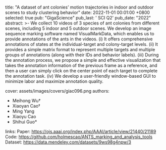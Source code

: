 title:          "A dataset of ant colonies’ motion trajectories in indoor and outdoor scenes to study clustering behavior"
date:           2022-11-01 00:01:00 +0800
selected:       true
pub:            "GigaScience"
pub_last:       ' <span class="badge badge-pill badge-custom badge-warning">SCI Q2</span>'
pub_date:       "2022"
abstract: >-
  We collect 10 videos of 3 species of ant colonies from different scenes, including 5 indoor and 5 outdoor scenes.
  We develop an image sequence marking software named VisualMarkData, which enables us to provide annotations of the ants in the videos. (i) It offers comprehensive annotations of states at the individual-target and colony-target levels. 
  (ii) It provides a simple matrix format to represent multiple targets and multiple groups of annotations (along with their IDs and behavior labels).
  (iii) During the annotation process, we propose a simple and effective visualization that takes the annotation information of the previous frame as a reference, and then a user can simply click on the center point of each target to complete the annotation task.
   (iv) We develop a user-friendly window-based GUI to minimize labor and maximize annotation quality.
  
cover:          assets/images/covers/giac096.png
authors:
  - Meihong Wu†
  - Xiaoyan Cao†
  - Ming Yang
  - Xiaoyu Cao
  - Shihui Guo*
  
links:
  Paper: https://ojs.aaai.org/index.php/AAAI/article/view/21440/21189
  Code: https://github.com/holmescao/ANTS_marking_and_analysis_tools
  Dataset: https://data.mendeley.com/datasets/9ws98g4npw/3
